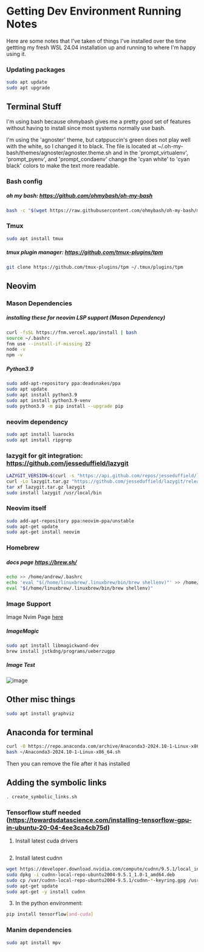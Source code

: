# Getting Dev Environment Running Notes

Here are some notes that I've taken of things I've installed over the time gettting my fresh WSL 24.04 installation up and running to where I'm happy using it.

### Updating packages
```bash
sudo apt update
sudo apt upgrade
```

## Terminal Stuff
I'm using bash because ohmybash gives me a pretty good set of features without having to install since most systems normally use bash.

I'm using the 'agnoster' theme, but catppuccin's green does not play well with the white, so I changed it to black. The file is located at ~/.oh-my-bash/themes/agnoster/agnoster.theme.sh and in the 'prompt_virtualenv', 'prompt_pyenv', and 'prompt_condaenv' change the 'cyan white' to 'cyan black' colors to make the text more readable.

### Bash config
##### oh my bash: https://github.com/ohmybash/oh-my-bash
```bash
bash -c "$(wget https://raw.githubusercontent.com/ohmybash/oh-my-bash/master/tools/install.sh -O -)"
```

### Tmux
```bash
sudo apt install tmux
```


##### tmux plugin manager: https://github.com/tmux-plugins/tpm
```bash
git clone https://github.com/tmux-plugins/tpm ~/.tmux/plugins/tpm
```


## Neovim


### Mason Dependencies
##### installing these for neovim LSP support (Mason Dependency)
```bash
curl -fsSL https://fnm.vercel.app/install | bash
source ~/.bashrc
fnm use --install-if-missing 22
node -v
npm -v
```

##### Python3.9
```bash
sudo add-apt-repository ppa:deadsnakes/ppa
sudo apt update
sudo apt install python3.9
sudo apt install python3.9-venv
sudo python3.9 -m pip install --upgrade pip

```


### neovim dependency
```bash
sudo apt install luarocks
sudo apt install ripgrep
```

### lazygit for git integration: https://github.com/jesseduffield/lazygit
```bash
LAZYGIT_VERSION=$(curl -s "https://api.github.com/repos/jesseduffield/lazygit/releases/latest" | grep -Po '"tag_name": "v\K[^"]*')
curl -Lo lazygit.tar.gz "https://github.com/jesseduffield/lazygit/releases/latest/download/lazygit_${LAZYGIT_VERSION}_Linux_x86_64.tar.gz"
tar xf lazygit.tar.gz lazygit
sudo install lazygit /usr/local/bin
```

### Neovim itself
```bash
sudo add-apt-repository ppa:neovim-ppa/unstable
sudo apt-get update
sudo apt-get install neovim
```

### Homebrew
##### docs page https://brew.sh/
```bash
echo >> /home/andrew/.bashrc
echo 'eval "$(/home/linuxbrew/.linuxbrew/bin/brew shellenv)"' >> /home/andrew/.bashrc
eval "$(/home/linuxbrew/.linuxbrew/bin/brew shellenv)"
```

### Image Support
Image Nvim Page [here](https://github.com/3rd/image.nvim?tab=readme-ov-file)
##### ImageMagic
```bash
sudo apt install libmagickwand-dev
brew install jstkdng/programs/ueberzugpp
```

##### Image Test
![image](portrait.jpg)


## Other misc things
```bash
sudo apt install graphviz
```

## Anaconda for terminal
```bash 
curl -O https://repo.anaconda.com/archive/Anaconda3-2024.10-1-Linux-x86_64.sh
bash ~/Anaconda3-2024.10-1-Linux-x86_64.sh
```
Then you can remove the file after it has installed

## Adding the symbolic links
```bash
. create_symbolic_links.sh
```

### Tensorflow stuff needed (https://towardsdatascience.com/installing-tensorflow-gpu-in-ubuntu-20-04-4ee3ca4cb75d)
1. Install latest cuda drivers
```bash

```
2. Install latest cudnn
```bash
wget https://developer.download.nvidia.com/compute/cudnn/9.5.1/local_installers/cudnn-local-repo-ubuntu2004-9.5.1_1.0-1_amd64.deb
sudo dpkg -i cudnn-local-repo-ubuntu2004-9.5.1_1.0-1_amd64.deb
sudo cp /var/cudnn-local-repo-ubuntu2004-9.5.1/cudnn-*-keyring.gpg /usr/share/keyrings/
sudo apt-get update
sudo apt-get -y install cudnn
```

3. In the python environment:
```bash
pip install tensorflow[and-cuda]
```

### Manim dependencies
```bash
sudo apt install mpv
```

